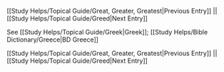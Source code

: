 [[Study Helps/Topical Guide/Great, Greater, Greatest|Previous Entry]]  ||  [[Study Helps/Topical Guide/Greed|Next Entry]]

 See [[Study Helps/Topical Guide/Greek|Greek]]; [[Study Helps/Bible Dictionary/Greece|BD Greece]]

[[Study Helps/Topical Guide/Great, Greater, Greatest|Previous Entry]]  ||  [[Study Helps/Topical Guide/Greed|Next Entry]]